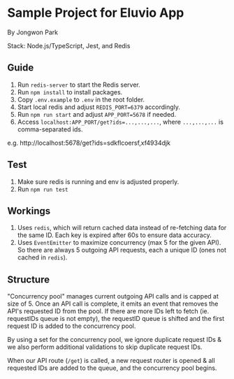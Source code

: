 # Sample Project for Eluvio App
By Jongwon Park

Stack: Node.js/TypeScript, Jest, and Redis

## Guide
1. Run `redis-server` to start the Redis server.
2. Run `npm install` to install packages.
3. Copy `.env.example` to `.env` in the root folder.
4. Start local redis and adjust `REDIS_PORT=6379` accordingly.
5. Run `npm run start` and adjust `APP_PORT=5678` if needed.
6. Access `localhost:APP_PORT/get?ids=...,...,...`, where `...,...,...` is comma-separated ids. 

e.g. http://localhost:5678/get?ids=sdkflcoersf,xf4934djk

## Test
1. Make sure redis is running and env is adjusted properly.
2. Run `npm run test`

## Workings
1. Uses `redis`, which will return cached data instead of re-fetching data for the same ID. Each key is expired after 60s to ensure data accuracy.
2. Uses `EventEmitter` to maximize concurrency (max 5 for the given API). So there are always 5 outgoing API requests, each a unique ID (ones not cached in `redis`).

## Structure
"Concurrency pool" manages current outgoing API calls and is capped at size of 5. Once an API call is complete, it emits an event that removes the API's requested ID from the pool. If there are more IDs left to fetch (ie. requestIDs queue is not empty), the requestID queue is shifted and the first request ID is added to the concurrency pool.

By using a set for the concurrency pool, we ignore duplicate request IDs & we also perform additional validations to skip duplicate request IDs.

When our API route (`/get`) is called, a new request router is opened & all requested IDs are added to the queue, and the concurrency pool begins.